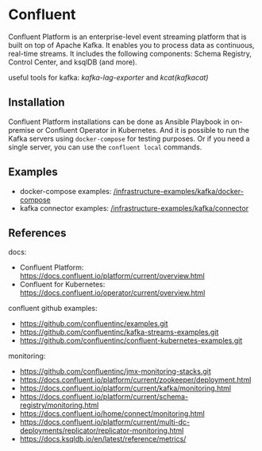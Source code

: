 # Confluent

Confluent Platform is an enterprise-level event streaming platform that is built on top of Apache Kafka. It enables you to process data as continuous, real-time streams.
It includes the following components: Schema Registry, Control Center, and ksqlDB (and more).

useful tools for kafka: *kafka-lag-exporter* and *kcat(kafkacat)*

## Installation

Confluent Platform installations can be done as Ansible Playbook in on-premise or Confluent Operator in Kubernetes.
And it is possible to run the Kafka servers using `docker-compose` for testing purposes. Or if you need a single server, you can use the `confluent local` commands.

## Examples

- docker-compose examples: [/infrastructure-examples/kafka/docker-compose](/kafka/docker-compose/)
- kafka connector examples: [/infrastructure-examples/kafka/connector](/kafka/connector/)

## References

docs:

- Confluent Platform: https://docs.confluent.io/platform/current/overview.html
- Confluent for Kubernetes: https://docs.confluent.io/operator/current/overview.html

confluent github examples:

- https://github.com/confluentinc/examples.git
- https://github.com/confluentinc/kafka-streams-examples.git
- https://github.com/confluentinc/confluent-kubernetes-examples.git

monitoring:

- https://github.com/confluentinc/jmx-monitoring-stacks.git
- https://docs.confluent.io/platform/current/zookeeper/deployment.html
- https://docs.confluent.io/platform/current/kafka/monitoring.html
- https://docs.confluent.io/platform/current/schema-registry/monitoring.html
- https://docs.confluent.io/home/connect/monitoring.html
- https://docs.confluent.io/platform/current/multi-dc-deployments/replicator/replicator-monitoring.html
- https://docs.ksqldb.io/en/latest/reference/metrics/
